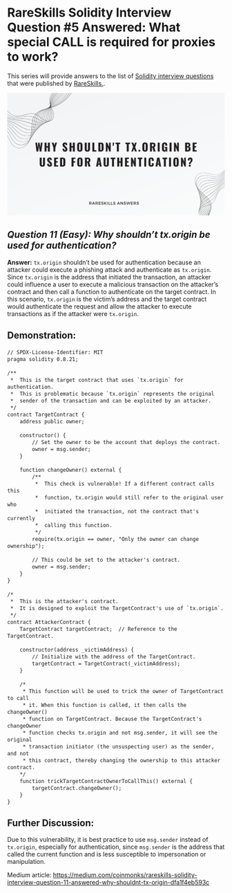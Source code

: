 # RareSkills Solidity Interview Question #5 Answered: What special CALL is required for proxies to work?

This series will provide answers to the list of [Solidity interview questions](https://www.rareskills.io/post/solidity-interview-questions) that were published by [RareSkills.](https://www.rareskills.io/).

![Alt text](media/Question_11.jpeg)

## *Question 11 (Easy): Why shouldn’t tx.origin be used for authentication?*

**Answer:** `tx.origin` shouldn’t be used for authentication because an attacker could execute a phishing attack and authenticate as `tx.origin`. Since `tx.origin` is the address that initiated the transaction, an attacker could influence a user to execute a malicious transaction on the attacker’s contract and then call a function to authenticate on the target contract. In this scenario, `tx.origin` is the victim’s address and the target contract would authenticate the request and allow the attacker to execute transactions as if the attacker were `tx.origin`.

## Demonstration:

```solidity
// SPDX-License-Identifier: MIT
pragma solidity 0.8.21;

/**
 *  This is the target contract that uses `tx.origin` for authentication.
 *  This is problematic because `tx.origin` represents the original
 *  sender of the transaction and can be exploited by an attacker.
 */
contract TargetContract {
    address public owner;

    constructor() {
        // Set the owner to be the account that deploys the contract.
        owner = msg.sender;
    }

    function changeOwner() external {
        /**
         *  This check is vulnerable! If a different contract calls this
         *  function, tx.origin would still refer to the original user who
         *  initiated the transaction, not the contract that's currently
         *  calling this function.
         */
        require(tx.origin == owner, "Only the owner can change ownership");

        // This could be set to the attacker's contract.
        owner = msg.sender;
    }
}

/*
 *  This is the attacker's contract.
 *  It is designed to exploit the TargetContract's use of `tx.origin`.
 */
contract AttackerContract {
    TargetContract targetContract;  // Reference to the TargetContract.

    constructor(address _victimAddress) {
        // Initialize with the address of the TargetContract.
        targetContract = TargetContract(_victimAddress);
    }

    /*
     * This function will be used to trick the owner of TargetContract to call
     * it. When this function is called, it then calls the changeOwner()
     * function on TargetContract. Because the TargetContract's changeOwner
     * function checks tx.origin and not msg.sender, it will see the original
     * transaction initiator (the unsuspecting user) as the sender, and not
     * this contract, thereby changing the ownership to this attacker contract.
    */
    function trickTargetContractOwnerToCallThis() external {
        targetContract.changeOwner();
    }
}
```

## Further Discussion:
Due to this vulnerability, it is best practice to use `msg.sender` instead of `tx.origin`, especially for authentication, since `msg.sender` is the address that called the current function and is less susceptible to impersonation or manipulation.


Medium article: https://medium.com/coinmonks/rareskills-solidity-interview-question-11-answered-why-shouldnt-tx-origin-dfa1f4eb593c